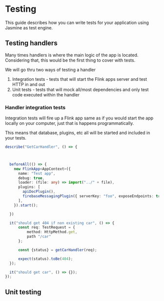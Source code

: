 # Testing

This guide describes how you can write tests for your application using Jasmine as test engine.

## Testing handlers

Many times handlers is where the main logic of the app is located. Considering that, this would be the first thing to cover with tests.

We will go thru two ways of testing a handler

1. Integration tests - tests that will start the Flink apps server and test HTTP in and out
2. Unit tests - tests that will mock all/most dependencies and only test code executed within the handler

### Handler integration tests

Integration tests will fire up a Flink app same as if you would start the app locally on your computer, just that is happens programmatically.

This means that database, plugins, etc all will be started and included in your tests.

```typescript
describe("GetCarHandler", () => {



  beforeAll(() => {
    new FlinkApp<AppContext>({
      name: "Test app",
      debug: true,
      loader: (file: any) => import("../" + file),
      plugins: [
        apiDocPlugin(),
        firebaseMessagingPlugin({ serverKey: "foo", exposeEndpoints: true }),
      ],
    }).start();

  })

  it("should get 404 if non existing car", () => {
      const req: TestRequest = {
          method: HttpMethod.get,
          path "/car"
      };

      const {status} = getCarHandler(req);

      expect(status).toBe(404);
  });

  it("should get car", () => {});
});
```

## Unit testing
